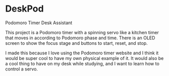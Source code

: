 # DeskPod
Podomoro Timer Desk Assistant

This project is a Podomoro timer with a spinning servo like a kitchen timer that moves in according to Podomoro phase and time. There is an OLED screen to show the focus stage and buttons to start, reset, and stop. 

I made this because I love using the Podomoro timer website and I think it would be super cool to have my own physical example of it. It would also be a cool thing to have on my desk while studying, and I want to learn how to control a servo. 
